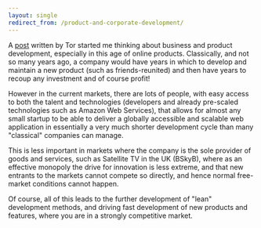 ```yaml
---
layout: single
redirect_from: /product-and-corporate-development/
---
```


A [post](http://www.gisvold.co.uk/~gisvold/drupal/node/5293) written by Tor
started me thinking about business and product development, especially in
this age of online products. Classically, and not so many years ago, a company
would have years in which to develop and maintain a new product (such as
friends-reunited) and then have years to recoup any investment and of course profit!

However in the current markets, there are lots of people, with easy access to
both the talent and technologies (developers and already pre-scaled technologies
such as Amazon Web Services), that allows for almost any small startup to be
able to deliver a globally accessible and scalable web application in essentially
a very much shorter development cycle than many "classical" companies can manage.

This is less important in markets where the company is the sole provider of
goods and services, such as Satellite TV in the UK (BSkyB), where as an
effective monopoly the drive for innovation is less extreme, and that new
entrants to the markets cannot compete so directly, and hence normal free-market
conditions cannot happen.

Of course, all of this leads to the further development of "lean" development
methods, and driving fast development of new products and features, where you
are in a strongly competitive market.
